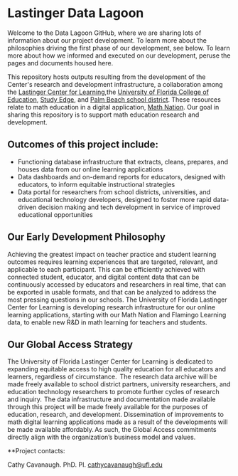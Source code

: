 # Lastinger Data Lagoon
Welcome to the Data Lagoon GitHub, where we are sharing lots of information about our project development.  To learn more about the philosophies driving the first phase of our development, see below.  To learn more about how we informed and executed on our development, peruse the pages and documents housed here. 

This repository hosts outputs resulting from the development of the Center's research and development infrastructure, a collaboration among the [Lastinger Center for Learning](https://https://lastinger.center.ufl.edu),the [University of Florida College of Education](https://education.ufl.edu), [Study Edge](https://studyedge.com), and [Palm Beach school district](https://www.palmbeachschools.org). These resources relate to math education in a digital application, [Math Nation](https://www.mathnation.com/). Our goal in sharing this repository is to support math education research and development.

## Outcomes of this project include: 
- Functioning database infrastructure that extracts, cleans, prepares, and houses data from our online learning applications  
- Data dashboards and on-demand reports for educators, designed with educators, to inform equitable instructional strategies   
- Data portal for researchers from school districts, universities, and educational technology developers, designed to foster more rapid data-driven decision making and tech development in service of improved educational opportunities  

## Our Early Development Philosophy 

Achieving the greatest impact on teacher practice and student learning outcomes requires learning experiences that are targeted, relevant, and applicable to each participant. This can be efficiently achieved with connected student, educator, and digital content data that can be continuously accessed by educators and researchers in real time, that can be exported in usable formats, and that can be analyzed to address the most pressing questions in our schools. The University of Florida Lastinger Center for Learning is developing research infrastructure for our online learning applications, starting with our Math Nation and Flamingo Learning data, to enable new R&D in math learning for teachers and students.

## Our Global Access Strategy  

The University of Florida Lastinger Center for Learning is dedicated to expanding equitable access to high quality education for all educators and learners, regardless of circumstance.  The research data archive will be made freely available to school district partners, university researchers, and education technology researchers to promote further cycles of research and inquiry.  The data infrastructure and documentation made available through this project will be made freely available for the purposes of education, research, and development. Dissemination of improvements to math digital learning applications made as a result of the developments will be made available affordably. As such, the Global Access commitments directly align with the organization’s business model and values.    

**Project contacts:

Cathy Cavanaugh. PhD. PI. cathycavanaugh@ufl.edu
